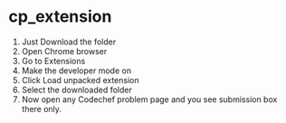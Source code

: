 # cp_extension



1. Just Download the folder
2. Open Chrome browser
3. Go to Extensions
4. Make the developer mode on
5. Click Load unpacked extension
6. Select the downloaded folder
7. Now open any Codechef problem page and you see submission box there only. 
